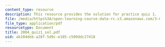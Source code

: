 ```yaml
---
content_type: resource
description: This resource provides the solution for practice quiz 1.
file: /media/https%3A/open-learning-course-data-rc.s3.amazonaws.com/3-034-organic-biomaterials-chemistry-fall-2005/ab104deba28f5d9ce185c509ddc27418_2004_quiz1_sol.pdf
file_type: application/pdf
resourcetype: Document
title: 2004_quiz1_sol.pdf
uid: ab104deb-a28f-5d9c-e185-c509ddc27418
---
```

